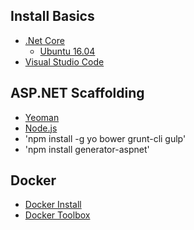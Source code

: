 ## Install Basics

* [.Net Core](https://www.microsoft.com/net/core)
    * [Ubuntu 16.04](http://zablo.net/blog/post/run-and-debug-asp-net-core-rc2-ubuntu-16-04)
* [Visual Studio Code](https://code.visualstudio.com/Download)

## ASP.NET Scaffolding
* [Yeoman](http://yeoman.io/)
* [Node.js](https://nodejs.org)
* 'npm install -g yo bower grunt-cli gulp'
* 'npm install generator-aspnet'

## Docker
* [Docker Install](https://docs.docker.com/engine/installation/)
* [Docker Toolbox](https://www.docker.com/products/docker-toolbox)
